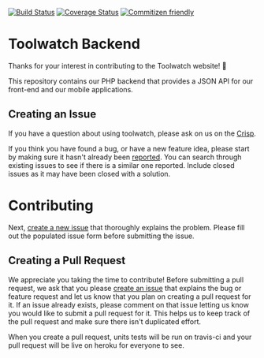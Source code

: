 [![Build Status](https://travis-ci.org/Toolwatchapp/tw-backend.svg?branch=master)](https://travis-ci.org/Toolwatchapp/tw-backend)
[![Coverage Status](https://coveralls.io/repos/github/Toolwatchapp/tw-backend/badge.svg)](https://coveralls.io/github/Toolwatchapp/tw-backend)
[![Commitizen friendly](https://img.shields.io/badge/commitizen-friendly-brightgreen.svg)](http://commitizen.github.io/cz-cli/)  

# Toolwatch Backend

Thanks for your interest in contributing to the Toolwatch website! :tada:

This repository contains our PHP backend that provides a JSON API for our front-end and our mobile applications.

## Creating an Issue

If you have a question about using toolwatch, please ask on us on the [Crisp](https://go.crisp.im/chat/embed/?website_id=-K4rBEcM_Qbt6JrISVzu).

If you think you have found a bug, or have a new feature idea, please start by making sure it hasn't already been [reported](https://github.com/Toolwatchapp/tw-backend/issues). You can search through existing issues to see if there is a similar one reported. Include closed issues as it may have been closed with a solution.



# Contributing

Next, [create a new issue](https://github.com/Toolwatchapp/tw-backend/issues/new) that thoroughly explains the problem. Please fill out the populated issue form before submitting the issue.


## Creating a Pull Request

We appreciate you taking the time to contribute! Before submitting a pull request, we ask that you please [create an issue](https://github.com/Toolwatchapp/tw-backend/issues) that explains the bug or feature request and let us know that you plan on creating a pull request for it. If an issue already exists, please comment on that issue letting us know you would like to submit a pull request for it. This helps us to keep track of the pull request and make sure there isn't duplicated effort.

When you create a pull request, units tests will be run on travis-ci and your pull request will be live on heroku for everyone to see.

